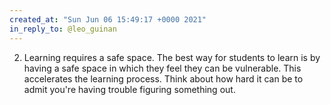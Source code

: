 ```yaml
---
created_at: "Sun Jun 06 15:49:17 +0000 2021"
in_reply_to: @leo_guinan
---
```


2. Learning requires a safe space.  The best way for students to learn is by having a safe space in which they feel they can be vulnerable. This accelerates the learning process. Think about how hard it can be to admit you're having trouble figuring something out.